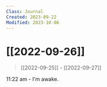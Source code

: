 ```yaml
---
Class: Journal
Created: 2023-09-22
Modified: 2023-10-06
---
```


# [[2022-09-26]]

> [[2022-09-25]] - [[2022-09-27]]

11:22 am - I'm awake.
